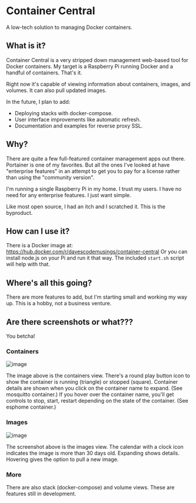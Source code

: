 # Container Central
A low-tech solution to managing Docker containers.

## What is it?
Container Central is a very stripped down management web-based tool for Docker containers. My target is a Raspberry Pi running Docker and a handful of containers. That's it.

Right now it's capable of viewing information about containers, images, and volumes. It can also pull updated images.

In the future, I plan to add:
* Deploying stacks with docker-compose.
* User interface improvements like automatic refresh.
* Documentation and examples for reverse proxy SSL.

## Why?
There are quite a few full-featured container management apps out there. Portainer is one of my favorites. But all the ones I've looked at have "enterprise features" in an attempt to get you to pay for a license rather than using the "community version".

I'm running a single Raspberry Pi in my home. I trust my users. I have no need for any enterprise features. I just want simple.

Like most open source, I had an itch and I scratched it. This is the byproduct.

## How can I use it?
There is a Docker image at: https://hub.docker.com/r/davescodemusings/container-central Or you can install node.js on your Pi and run it that way. The included `start.sh` script will help with that.

## Where's all this going?
There are more features to add, but I'm starting small and working my way up. This is a hobby, not a business venture.

## Are there screenshots or what???
You betcha!

### Containers

![image](https://user-images.githubusercontent.com/61114342/147370959-509a9cec-a50d-4a12-8722-e32ff8312b5f.png)

The image above is the containers view. There's a round play button icon to show the container is running (triangle) or stopped (square).  Container details are shown when you click on the container name to expand. (See mosquitto container.) If you hover over the container name, you'll get controls to stop, start, restart depending on the state of the container. (See esphome container.)

### Images

![image](https://user-images.githubusercontent.com/61114342/147370973-69cefbf0-5971-4806-b6ff-750621eab95c.png)

The screenshot above is the images view. The calendar with a clock icon indicates the image is more than 30 days old. Expanding shows details. Hovering gives the option to pull a new image.

### More
There are also stack (docker-compose) and volume views. These are features still in development.

